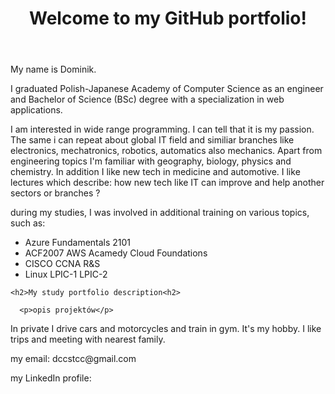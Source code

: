 <html>
<header>
<h1>Welcome to my GitHub portfolio!</h1>
</header>
<main>
  
  <p>My name is Dominik.</p>
  
  <p>I graduated Polish-Japanese Academy of Computer Science as an engineer and Bachelor of Science (BSc) degree with a specialization in web applications. </p>
  
  <p>I am interested in wide range programming. I can tell that it is my passion. The same i can repeat about global IT field and similiar branches like electronics, mechatronics, robotics, automatics also mechanics. Apart from engineering topics I'm familiar with geography, biology, physics and chemistry. In addition I like new tech in medicine and automotive. I like lectures which describe: how new tech like IT can improve and help another sectors or branches ?</p>
  
  <p>during my studies, I was involved in additional training on various topics, such as:
  <ul>
    <li>Azure Fundamentals 2101</li>
    <li>ACF2007 AWS Acamedy Cloud Foundations</li>
    <li>CISCO CCNA R&S</li>
    <li>Linux LPIC-1 LPIC-2</li>
  </ul>
  </p>
  
  <section>
    
    <h2>My study portfolio description<h2>
      
      <p>opis projektów</p>
    
  </section>
  
  <p>In private I drive cars and motorcycles and train in gym. It's my hobby. I like trips and meeting with nearest family.
  
</main>
    <footer>
      <p>my email: dccstcc@gmail.com</p>
      <p>my LinkedIn profile: </p>
    </footer>
</html>


